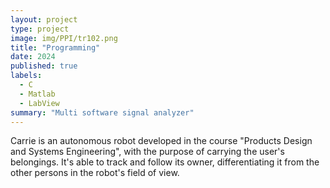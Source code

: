 ```yaml
---
layout: project
type: project
image: img/PPI/tr102.png
title: "Programming"
date: 2024
published: true
labels:
  - C
  - Matlab
  - LabView
summary: "Multi software signal analyzer"
---
```




Carrie is an autonomous robot developed in the course "Products Design and Systems Engineering", with the purpose of carrying the user's belongings.
It's able to track and follow its owner, differentiating it from the other persons in the robot's field of view.
